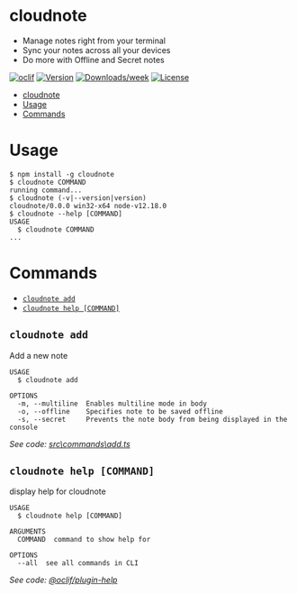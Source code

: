 # cloudnote

- Manage notes right from your terminal
- Sync your notes across all your devices
- Do more with Offline and Secret notes

[![oclif](https://img.shields.io/badge/cli-oclif-brightgreen.svg)](https://oclif.io)
[![Version](https://img.shields.io/npm/v/cloudnote.svg)](https://npmjs.org/package/cloudnote)
[![Downloads/week](https://img.shields.io/npm/dw/cloudnote.svg)](https://npmjs.org/package/cloudnote)
[![License](https://img.shields.io/npm/l/cloudnote.svg)](https://github.com/ruddha2001/cloudnote/blob/master/package.json)

<!-- toc -->

- [cloudnote](#cloudnote)
- [Usage](#usage)
- [Commands](#commands)
<!-- tocstop -->

# Usage

<!-- usage -->

```sh-session
$ npm install -g cloudnote
$ cloudnote COMMAND
running command...
$ cloudnote (-v|--version|version)
cloudnote/0.0.0 win32-x64 node-v12.18.0
$ cloudnote --help [COMMAND]
USAGE
  $ cloudnote COMMAND
...
```

<!-- usagestop -->

# Commands

<!-- commands -->

- [`cloudnote add`](#cloudnote-add)
- [`cloudnote help [COMMAND]`](#cloudnote-help-command)

## `cloudnote add`

Add a new note

```
USAGE
  $ cloudnote add

OPTIONS
  -m, --multiline  Enables multiline mode in body
  -o, --offline    Specifies note to be saved offline
  -s, --secret     Prevents the note body from being displayed in the console
```

_See code: [src\commands\add.ts](https://github.com/ruddha2001/cloudnote/blob/v0.0.0/src\commands\add.ts)_

## `cloudnote help [COMMAND]`

display help for cloudnote

```
USAGE
  $ cloudnote help [COMMAND]

ARGUMENTS
  COMMAND  command to show help for

OPTIONS
  --all  see all commands in CLI
```

_See code: [@oclif/plugin-help](https://github.com/oclif/plugin-help/blob/v3.1.0/src\commands\help.ts)_

<!-- commandsstop -->
